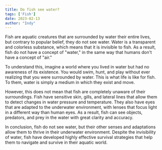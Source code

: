 ```yaml
---
title: Do fish see water?
tags: ['Fish']
date: 2023-02-13
author: "Indy"
---
```


Fish are aquatic creatures that are surrounded by water their entire lives, but contrary to popular belief, they do not see water. Water is a transparent and colorless substance, which means that it is invisible to fish. As a result, fish do not have a concept of "water," in the same way that humans don't have a concept of "air."

To understand this, imagine a world where you lived in water but had no awareness of its existence. You would swim, hunt, and play without ever realizing that you were surrounded by water. This is what life is like for fish. To them, water is simply a medium in which they exist and move.

However, this does not mean that fish are completely unaware of their surroundings. Fish have sensitive skin, gills, and lateral lines that allow them to detect changes in water pressure and temperature. They also have eyes that are adapted to the underwater environment, with lenses that focus light in a different way than human eyes. As a result, fish can see objects, predators, and prey in the water with great clarity and accuracy.

In conclusion, fish do not see water, but their other senses and adaptations allow them to thrive in their underwater environment. Despite the invisibility of water, fish have developed highly effective survival strategies that help them to navigate and survive in their aquatic world.
